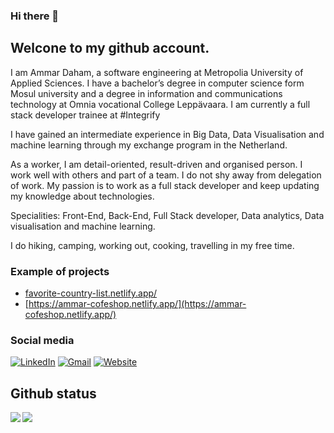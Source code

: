 ### Hi there 👋

<!--
**Ammar-daham/Ammar-daham** is a ✨ _special_ ✨ repository because its `README.md` (this file) appears on your GitHub profile.

Here are some ideas to get you started:

- 🔭 I’m currently working on ...
- 🌱 I’m currently learning ...
- 👯 I’m looking to collaborate on ...
- 🤔 I’m looking for help with ...
- 💬 Ask me about ...
- 📫 How to reach me: ...
- 😄 Pronouns: ...
- ⚡ Fun fact: ...
-->


## Welcone to my github account.

I am Ammar Daham, a software engineering at Metropolia University of Applied Sciences.  I have a bachelor’s degree in computer science form Mosul university and a degree in information and communications technology at Omnia vocational College Leppävaara. I am currently a full stack developer trainee at #Integrify 

I have gained an intermediate experience in Big Data, Data Visualisation and machine learning through my exchange program in the Netherland.

As a worker, I am detail-oriented, result-driven and organised person. I work well with others and part of a team. I do not shy away from delegation of work. My passion is to work as a full stack developer and keep updating my knowledge about technologies.  

Specialities: Front-End, Back-End, Full Stack developer, Data analytics, Data visualisation and machine learning. 

I do hiking, camping, working out, cooking, travelling in my free time.


### Example of projects
- [favorite-country-list.netlify.app/](favorite-country-list.netlify.app/)
- [https://ammar-cofeshop.netlify.app/](https://ammar-cofeshop.netlify.app/)

### Social media
[![LinkedIn](https://img.shields.io/badge/LinkedIn-blue?style=for-the-badge&logo=linkedin)](https://fi.linkedin.com/in/ammar-daham/)
[![Gmail](https://img.shields.io/badge/Gmail-D14836?style=for-the-badge&logo=gmail&logoColor=white)](mailto:aljewaryammar@gmail.com)
[![Website](https://img.shields.io/badge/website-000000?style=for-the-badge&logo=About.me&logoColor=white)]()


## Github status
<img align="left" src="https://github-readme-stats.vercel.app/api?username=ammar-daham&show_icons=true&hide_border=true" />
<img src="https://github-readme-stats.vercel.app/api/top-langs/?username=ammar-daham&langs_count=5&hide=css,scss,html&hide_border=true" algin="center" />
